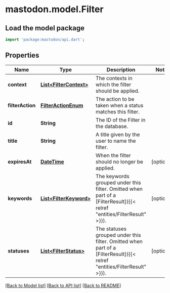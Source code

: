 # mastodon.model.Filter

## Load the model package
```dart
import 'package:mastodon/api.dart';
```

## Properties
Name | Type | Description | Notes
------------ | ------------- | ------------- | -------------
**context** | [**List&lt;FilterContext&gt;**](FilterContext.md) | The contexts in which the filter should be applied. | 
**filterAction** | [**FilterActionEnum**](FilterActionEnum.md) | The action to be taken when a status matches this filter. | 
**id** | **String** | The ID of the Filter in the database. | 
**title** | **String** | A title given by the user to name the filter. | 
**expiresAt** | [**DateTime**](DateTime.md) | When the filter should no longer be applied. | [optional] 
**keywords** | [**List&lt;FilterKeyword&gt;**](FilterKeyword.md) | The keywords grouped under this filter. Omitted when part of a [FilterResult]({{< relref \"entities/FilterResult\" >}}). | [optional] 
**statuses** | [**List&lt;FilterStatus&gt;**](FilterStatus.md) | The statuses grouped under this filter. Omitted when part of a [FilterResult]({{< relref \"entities/FilterResult\" >}}). | [optional] 

[[Back to Model list]](../README.md#documentation-for-models) [[Back to API list]](../README.md#documentation-for-api-endpoints) [[Back to README]](../README.md)


